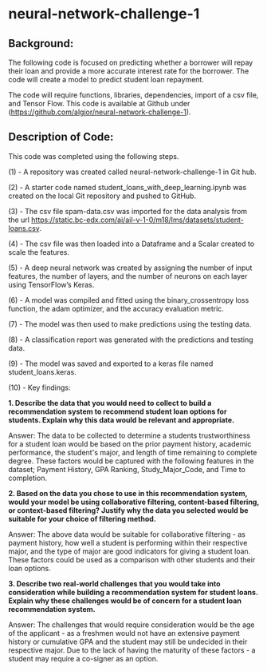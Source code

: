 # neural-network-challenge-1

## Background:

The following code is focused on predicting whether a borrower will repay their loan and provide a more accurate interest rate for the borrower. The code will create a model to predict student loan repayment.

The code will require functions, libraries, dependencies, import of a csv file, and Tensor Flow. 
This code is available at Github under (https://github.com/algjor/neural-network-challenge-1).

## Description of Code:
This code was completed using the following steps.

(1) - A repository was created called neural-network-challenge-1 in Git hub.

(2) - A starter code named student_loans_with_deep_learning.ipynb was created on the local Git repository and pushed to GitHub.

(3) - The csv file spam-data.csv was imported for the data analysis from the url https://static.bc-edx.com/ai/ail-v-1-0/m18/lms/datasets/student-loans.csv.

(4) - The csv file was then loaded into a Dataframe and a Scalar created to scale the features.

(5) - A deep neural network was created by assigning the number of input features, the number of layers, and the number of neurons on each layer using TensorFlow’s Keras.

(6) - A model was compiled and fitted using the binary_crossentropy loss function, the adam optimizer, and the accuracy evaluation metric.

(7) - The model was then used to make predictions using the testing data.

(8) - A classification report was generated with the predictions and testing data.

(9) - The model was saved and exported to a keras file named student_loans.keras.

(10) - Key findings:

**1. Describe the data that you would need to collect to build a recommendation system to recommend student loan options for students. Explain why this data would be relevant and appropriate.**

Answer:  The data to be collected to determine a students trustworthiness for a student loan would be based on the prior payment history, academic performance, the student's major, and length of time remaining to complete degree.  These factors would be captured with the following features in the dataset; Payment History, GPA Ranking, Study_Major_Code, and Time to completion.


**2. Based on the data you chose to use in this recommendation system, would your model be using collaborative filtering, content-based filtering, or context-based filtering? Justify why the data you selected would be suitable for your choice of filtering method.**

Answer:  The above data would be suitable for collaborative filtering - as payment history, how well a student is performing within their respective major, and the type of major are good indicators for giving a student loan.  These factors could be used as a comparison with other students and their loan options.


**3. Describe two real-world challenges that you would take into consideration while building a recommendation system for student loans. Explain why these challenges would be of concern for a student loan recommendation system.**

Answer:  The challenges that would require consideration would be the age of the applicant - as a freshmen would not have an extensive payment history or cumulative GPA and the student may still be undecided in their respective major.  Due to the lack of having the maturity of these factors - a student may require a co-signer as an option.
